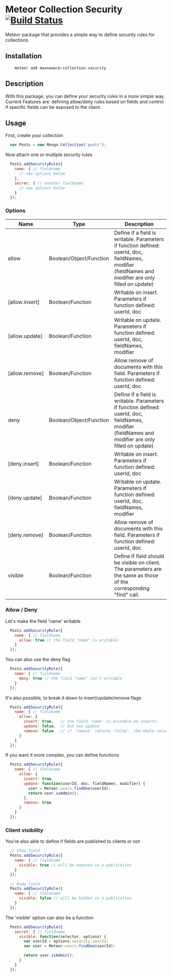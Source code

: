 # Meteor Collection Security [![Build Status](https://travis-ci.org/maxnowack/meteor-collection-security.svg)](https://travis-ci.org/maxnowack/meteor-collection-security)

Meteor package that provides a simple way to define security rules for collections

## Installation

```
    meteor add maxnowack:collection-security
```

## Description

With this package, you can define your security rules in a more simple way.
Current Features are: defining allow/deny rules based on fields and control if specific fields can be exposed to the client.

## Usage

First, create your collection
```javascript
  var Posts = new Mongo.Collection('posts');
```

Now attach one or multiple security rules
```javascript  
  Posts.addSecurityRule({
    name: { // fieldname
      // see options below
    },
    secret: { // another fieldname
      // see options below
    }
  });
```

### Options
|Name|Type|Description|
|----|----|-----------|
|allow|Boolean/Object/Function|Define if a field is writable. Parameters if function defined: userId, doc, fieldNames, modifier (fieldNames and modifier are only filled on update)|
|[allow.insert]|Boolean/Function|Writable on insert. Parameters if function defined: userId, doc|
|[allow.update]|Boolean/Function|Writable on update. Parameters if function defined: userId, doc, fieldNames, modifier|
|[allow.remove]|Boolean/Function|Allow remove of documents with this field. Parameters if function defined: userId, doc|
|deny|Boolean/Object/Function|Define if a field is writable. Parameters if function defined: userId, doc, fieldNames, modifier (fieldNames and modifier are only filled on update)|
|[deny.insert]|Boolean/Function|Writable on insert. Parameters if function defined: userId, doc|
|[deny.update]|Boolean/Function|Writable on update. Parameters if function defined: userId, doc, fieldNames, modifier|
|[deny.remove]|Boolean/Function|Allow remove of documents with this field. Parameters if function defined: userId, doc|
|visible|Boolean/Function|Define if field should be visible on client. The parameters are the same as those of the corresponding "find" call.|

### Allow / Deny

Let's make the field 'name' writable
```javascript  
  Posts.addSecurityRule({
    name: { // fieldname
      allow: true // the field "name" is writable
    }
  });
```

You can also use the deny flag
```javascript  
  Posts.addSecurityRule({
    name: { // fieldname
      deny: true // the field "name" isn't writable
    }
  });
```

It's also possible, to break it down to insert/update/remove flags
```javascript  
  Posts.addSecurityRule({
    name: { // fieldname
      allow: {
        insert: true,   // the field 'name' is writable on inserts
        update: false,  // but not update
        remove: false   // if 'remove' returns 'false', the whole record cannot be deleted if the field is filled
      }
    }
  });
```


If you want it more complex, you can define functions
```javascript  
  Posts.addSecurityRule({
    name: { // fieldname
      allow: {
        insert: true,
        update: function(userId, doc, fieldNames, modifier) {
          user = Meteor.users.findOne(userId);
          return user.isAdmin();
        },
        remove: true
      }
    }
  });
```

### Client visibility

You're also able to define if fields are published to clients or not
```javascript  
  // Show field
  Posts.addSecurityRule({
    name: { // fieldname
      visible: true // will be exposed in a publication
    }
  });

  // Hide field
  Posts.addSecurityRule({
    name: { // fieldname
      visible: false // will be hidden in a publication
    }
  });
```

The 'visible' option can also be a function
```javascript  
  Posts.addSecurityRule({
    secret: { // fieldname
      visible: function(selector, options) {
        var userId = options.security.userId;        
        var user = Meteor.users.findOne(userId);

        return user.isAdmin();
      }
    }
  });
```
